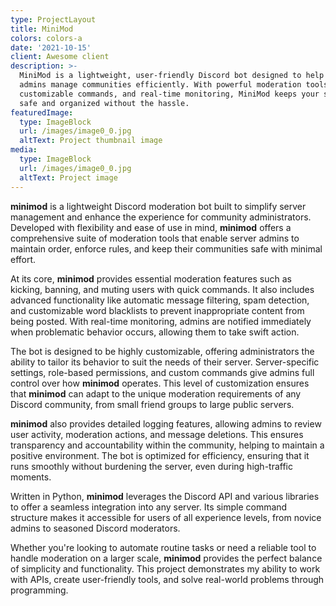 ```yaml
---
type: ProjectLayout
title: MiniMod
colors: colors-a
date: '2021-10-15'
client: Awesome client
description: >-
  MiniMod is a lightweight, user-friendly Discord bot designed to help server
  admins manage communities efficiently. With powerful moderation tools,
  customizable commands, and real-time monitoring, MiniMod keeps your server
  safe and organized without the hassle.
featuredImage:
  type: ImageBlock
  url: /images/image0_0.jpg
  altText: Project thumbnail image
media:
  type: ImageBlock
  url: /images/image0_0.jpg
  altText: Project image
---
```

**minimod** is a lightweight Discord moderation bot built to simplify server management and enhance the experience for community administrators. Developed with flexibility and ease of use in mind, **minimod** offers a comprehensive suite of moderation tools that enable server admins to maintain order, enforce rules, and keep their communities safe with minimal effort.

At its core, **minimod** provides essential moderation features such as kicking, banning, and muting users with quick commands. It also includes advanced functionality like automatic message filtering, spam detection, and customizable word blacklists to prevent inappropriate content from being posted. With real-time monitoring, admins are notified immediately when problematic behavior occurs, allowing them to take swift action.

The bot is designed to be highly customizable, offering administrators the ability to tailor its behavior to suit the needs of their server. Server-specific settings, role-based permissions, and custom commands give admins full control over how **minimod** operates. This level of customization ensures that **minimod** can adapt to the unique moderation requirements of any Discord community, from small friend groups to large public servers.

**minimod** also provides detailed logging features, allowing admins to review user activity, moderation actions, and message deletions. This ensures transparency and accountability within the community, helping to maintain a positive environment. The bot is optimized for efficiency, ensuring that it runs smoothly without burdening the server, even during high-traffic moments.

Written in Python, **minimod** leverages the Discord API and various libraries to offer a seamless integration into any server. Its simple command structure makes it accessible for users of all experience levels, from novice admins to seasoned Discord moderators.

Whether you're looking to automate routine tasks or need a reliable tool to handle moderation on a larger scale, **minimod** provides the perfect balance of simplicity and functionality. This project demonstrates my ability to work with APIs, create user-friendly tools, and solve real-world problems through programming.

